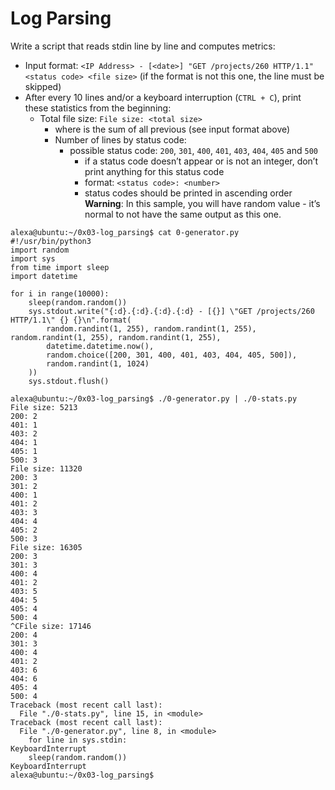 # Log Parsing
Write a script that reads stdin line by line and computes metrics:

- Input format: ```<IP Address> - [<date>] "GET /projects/260 HTTP/1.1" <status code> <file size>``` (if the format is not this one, the line must be skipped)
- After every 10 lines and/or a keyboard interruption (```CTRL + C```), print these statistics from the beginning:
  - Total file size: ```File size: <total size>```
    - where <total size> is the sum of all previous <file size> (see input format above)
    - Number of lines by status code:
      - possible status code: ```200```, ```301```, ```400```, ```401```, ```403```, ```404```, ```405``` and ```500```
        - if a status code doesn’t appear or is not an integer, don’t print anything for this status code
        - format: ```<status code>: <number>```
        - status codes should be printed in ascending order
**Warning**: In this sample, you will have random value - it’s normal to not have the same output as this one.
```
alexa@ubuntu:~/0x03-log_parsing$ cat 0-generator.py
#!/usr/bin/python3
import random
import sys
from time import sleep
import datetime

for i in range(10000):
    sleep(random.random())
    sys.stdout.write("{:d}.{:d}.{:d}.{:d} - [{}] \"GET /projects/260 HTTP/1.1\" {} {}\n".format(
        random.randint(1, 255), random.randint(1, 255), random.randint(1, 255), random.randint(1, 255),
        datetime.datetime.now(),
        random.choice([200, 301, 400, 401, 403, 404, 405, 500]),
        random.randint(1, 1024)
    ))
    sys.stdout.flush()

alexa@ubuntu:~/0x03-log_parsing$ ./0-generator.py | ./0-stats.py 
File size: 5213
200: 2
401: 1
403: 2
404: 1
405: 1
500: 3
File size: 11320
200: 3
301: 2
400: 1
401: 2
403: 3
404: 4
405: 2
500: 3
File size: 16305
200: 3
301: 3
400: 4
401: 2
403: 5
404: 5
405: 4
500: 4
^CFile size: 17146
200: 4
301: 3
400: 4
401: 2
403: 6
404: 6
405: 4
500: 4
Traceback (most recent call last):
  File "./0-stats.py", line 15, in <module>
Traceback (most recent call last):
  File "./0-generator.py", line 8, in <module>
    for line in sys.stdin:
KeyboardInterrupt
    sleep(random.random())
KeyboardInterrupt
alexa@ubuntu:~/0x03-log_parsing$
```
